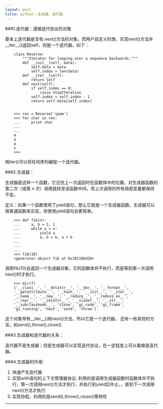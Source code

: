 ```yaml
---
layout: post
title: python--生成器、迭代器
---
```


###1.迭代器：遵循迭代协议的对象

基本上迭代器是含有.next()方法的对象。而用户自定义的类，实现next()方法并__iter__()返回self，则是一个迭代器。如下：

		class Reverse:
		    """Iterator for looping over a sequence backwards."""
		    def __init__(self, data):
		        self.data = data
		        self.index = len(data)
		    def __iter__(self):
		        return self
		    def next(self):
		        if self.index == 0:
		            raise StopIteration
		        self.index = self.index - 1
		        return self.data[self.index]
		        
		        
		>>> rev = Reverse('spam')
		>>> for char in rev:
		...     print char
		...
		...
		m
		a
		p
		s
		>>>
用iter()可以将任何序列编程一个迭代器。

###2.生成器：

生成器是这样一个函数，它记住上一次返回时在函数体中的位置。对生成器函数的第二次（或第 n 次）调用跳转至该函数中间，而上次调用的所有局部变量都保持不变。

定义：如果一个函数使用了yield语句，那么它就是一个生成器函数。生成器可以用普通函数来实现，但使用yield语句会更简单。

		>>> def fib(n):
		...     a, b = 1, 1
		...     while a < n:
		...         yield a
		...         a, b = b, a + b
		...
		...
		...
		>>> fib(10)
		<generator object fib at 0x101196d20>

调用fib(10)会返回一个生成器对象，它的函数体并不执行，而是等到第一次调用next()时才执行。
		
		>>> dir(f)
		['__class__', '__delattr__', '__doc__', '__format__', 
		'__getattribute__', '__hash__', '__init__', '__iter__', 
		'__name__', '__new__', '__reduce__', '__reduce_ex__', 
		'__repr__', '__setattr__', '__sizeof__', '__str__', 
		'__subclasshook__', 'close', 'gi_code', 'gi_frame', 
		'gi_running', 'next', 'send', 'throw']
这个对象带有__iter__()和next()方法，所以它是一个迭代器。
还有一些其他的方法，如send(),throw(),close()

###3.生成器和迭代器的关系：

迭代器不是生成器；但是生成器可以实现迭代协议，在一定程度上可以看做是迭代器。

###4.生成器的作用:

1. 快速产生迭代器
2. 实现with语句的上下文管理器协议, 利用的是调用生成器函数时函数体并不执行，第一次调用next()方法才执行，并执行到yield后中止，，直到下一次调用next()方法才执行 
3. 实现协程，利用的是send(),throw(),close()等特性



---


